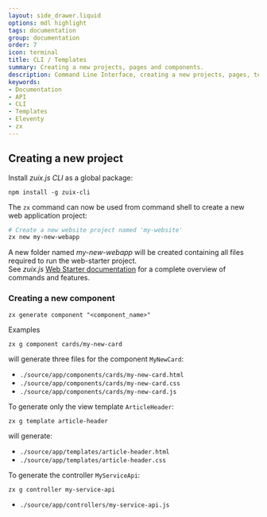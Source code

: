 ```yaml
---
layout: side_drawer.liquid
options: mdl highlight
tags: documentation
group: documentation
order: 7
icon: terminal
title: CLI / Templates
summary: Creating a new projects, pages and components.
description: Command Line Interface, creating a new projects, pages, templates and components.
keywords:
- Documentation
- API
- CLI
- Templates
- Eleventy
- zx
---
```


## Creating a new project

Install *zuix.js CLI* as a global package:

```shell
npm install -g zuix-cli
```

The `zx` command can now be used from command shell to create a new web application project:

```bash
# Create a new website project named 'my-website'
zx new my-new-webapp
```

A new folder named *my-new-webapp* will be created containing all files required to run the web-starter project.  
See *zuix.js* [Web Starter documentation](https://zuixjs.github.io/zuix-web-starter/) for a complete overview of 
commands and features.


### Creating a new component

```shell
zx generate component "<component_name>"
```

<label class="mdl-color-text--primary">Examples</label>
```shell
zx g component cards/my-new-card
```

will generate three files for the component `MyNewCard`:

- `./source/app/components/cards/my-new-card.html`
- `./source/app/components/cards/my-new-card.css`
- `./source/app/components/cards/my-new-card.js`

To generate only the view template `ArticleHeader`:

```shell
zx g template article-header
```

will generate:

- `./source/app/templates/article-header.html`
- `./source/app/templates/article-header.css`

To generate the controller `MyServiceApi`:

```shell
zx g controller my-service-api
```

- `./source/app/controllers/my-service-api.js`

